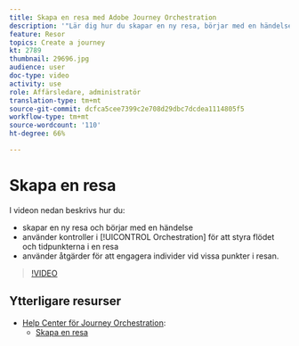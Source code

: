 ```yaml
---
title: Skapa en resa med Adobe Journey Orchestration
description: '"Lär dig hur du skapar en ny resa, börjar med en händelse, använder orkestreringskontroller för att styra flödet och tidpunkten för en resa och använder funktionsmakron för att engagera vid tidpunkterna på resan."'
feature: Resor
topics: Create a journey
kt: 2789
thumbnail: 29696.jpg
audience: user
doc-type: video
activity: use
role: Affärsledare, administratör
translation-type: tm+mt
source-git-commit: dcfca5cee7399c2e708d29dbc7dcdea1114805f5
workflow-type: tm+mt
source-wordcount: '110'
ht-degree: 66%

---
```



# Skapa en resa

I videon nedan beskrivs hur du:

* skapar en ny resa och börjar med en händelse
* använder kontroller i [!UICONTROL Orchestration] för att styra flödet och tidpunkterna i en resa
* använder åtgärder för att engagera individer vid vissa punkter i resan.

>[!VIDEO](https://video.tv.adobe.com/v/29696?quality=12)

## Ytterligare resurser

* [Help Center för Journey Orchestration](https://docs.adobe.com/content/help/sv-SE/journeys/using/journey-orchestration-home.html):
   * [Skapa en resa](https://docs.adobe.com/content/help/sv-SE/journeys/using/building-journeys/about-journey-building/journey.html)
